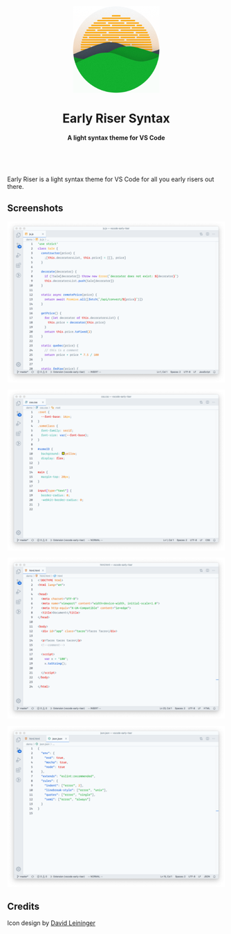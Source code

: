 <div align="center">
  <img src="images/icon.png" width="200" height="200">
	<h1>Early Riser Syntax</h1>
	<p>
		<b>A light syntax theme for VS Code</b>
	</p>
	<br>
	<br>
	<br>
</div>

Early Riser is a light syntax theme for VS Code for all you early risers out there.

## Screenshots

![JS ScreenShot](images/js.png)

![CSS ScreenShot](images/css.png)

![HTML ScreenShot](images/html.png)

![JSON ScreenShot](images/json.png)

## Credits

Icon design by [David Leininger](https://twitter.com/davidleininger)